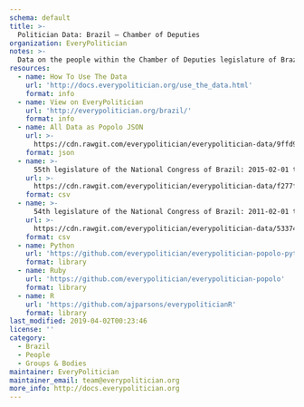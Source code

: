 ```yaml
---
schema: default
title: >-
  Politician Data: Brazil — Chamber of Deputies
organization: EveryPolitician
notes: >-
  Data on the people within the Chamber of Deputies legislature of Brazil.
resources:
  - name: How To Use The Data
    url: 'http://docs.everypolitician.org/use_the_data.html'
    format: info
  - name: View on EveryPolitician
    url: 'http://everypolitician.org/brazil/'
    format: info
  - name: All Data as Popolo JSON
    url: >-
      https://cdn.rawgit.com/everypolitician/everypolitician-data/9ffd9914c5aa4c0e398952f233e02e2336cbe063/data/Brazil/Deputies/ep-popolo-v1.0.json
    format: json
  - name: >-
      55th legislature of the National Congress of Brazil: 2015-02-01 to 2019-01-31
    url: >-
      https://cdn.rawgit.com/everypolitician/everypolitician-data/f277febc5c451586a4ca992993d761540138649c/data/Brazil/Deputies/term-55.csv
    format: csv
  - name: >-
      54th legislature of the National Congress of Brazil: 2011-02-01 to 2015-01-31
    url: >-
      https://cdn.rawgit.com/everypolitician/everypolitician-data/53374b99cf3672039ba3d12773217ccf2628cb1e/data/Brazil/Deputies/term-54.csv
    format: csv
  - name: Python
    url: 'https://github.com/everypolitician/everypolitician-popolo-python'
    format: library
  - name: Ruby
    url: 'https://github.com/everypolitician/everypolitician-popolo'
    format: library
  - name: R
    url: 'https://github.com/ajparsons/everypoliticianR'
    format: library
last_modified: 2019-04-02T00:23:46
license: ''
category:
  - Brazil
  - People
  - Groups & Bodies
maintainer: EveryPolitician
maintainer_email: team@everypolitician.org
more_info: http://docs.everypolitician.org
---
```

